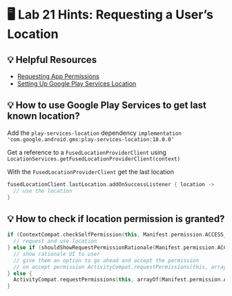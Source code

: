 # 🖥 Lab 21 Hints: Requesting a User’s Location

## 💡 Helpful Resources
- [Requesting App Permissions](https://developer.android.com/training/permissions/requesting)
- [Setting Up Google Play Services Location](https://developers.google.com/android/guides/setup)

## 💡 How to use Google Play Services to get last known location?
Add the `play-services-location` dependency
`implementation 'com.google.android.gms:play-services-location:18.0.0'`

Get a reference to a `FusedLocationProviderClient` using `LocationServices.getFusedLocationProviderClient(context)`

With the `FusedLocationProviderClient` get the last location
```kotlin
fusedLocationClient.lastLocation.addOnSuccessListener { location ->
  // use the location
}
```

## 💡 How to check if location permission is granted?
```kotlin
if (ContextCompat.checkSelfPermission(this, Manifest.permission.ACCESS_FINE_LOCATION) == PackageManager.PERMISSION_GRANTED) {
  // request and use location
} else if (shouldShowRequestPermissionRationale(Manifest.permission.ACCESS_FINE_LOCATION)) {
  // show rationale UI to user
  // give them an option to go ahead and accept the permission
  // on accept permission ActivityCompat.requestPermissions(this, arrayOf(Manifest.permission.ACCESS_FINE_LOCATION), REQUEST_LOCATION_PERMISSIONS)  
} else {
  ActivityCompat.requestPermissions(this, arrayOf(Manifest.permission.ACCESS_FINE_LOCATION), REQUEST_LOCATION_PERMISSIONS)
}
```